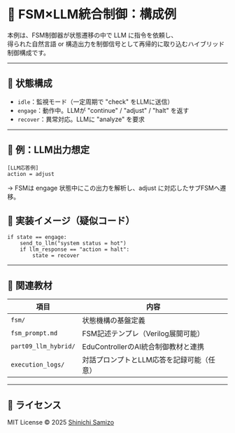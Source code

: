 # 🧠 FSM×LLM統合制御：構成例

本例は、FSM制御器が状態遷移の中で LLM に指令を依頼し、  
得られた自然言語 or 構造出力を制御信号として再帰的に取り込むハイブリッド制御構成です。

---

## 📘 状態構成

- `idle`：監視モード（一定周期で "check" をLLMに送信）
- `engage`：動作中。LLMが "continue" / "adjust" / "halt" を返す
- `recover`：異常対応。LLMに "analyze" を要求

---

## 💬 例：LLM出力想定

```text
[LLM応答例]
action = adjust
```

→ FSMは engage 状態中にこの出力を解析し、adjust に対応したサブFSMへ遷移。

## 🧩 実装イメージ（疑似コード）
```
if state == engage:
    send_to_llm("system status = hot")
    if llm_response == "action = halt":
        state = recover
```
        
---

## 🔗 関連教材

| 項目 | 内容 |
|------|------|
| `fsm/` | 状態機構の基盤定義 |
| `fsm_prompt.md` | FSM記述テンプレ（Verilog展開可能） |
| `part09_llm_hybrid/` | EduControllerのAI統合制御教材と連携 |
| `execution_logs/` | 対話プロンプトとLLM応答を記録可能（任意） |

---

## 🔖 ライセンス

MIT License © 2025 [Shinichi Samizo](https://github.com/Samizo-AITL)


